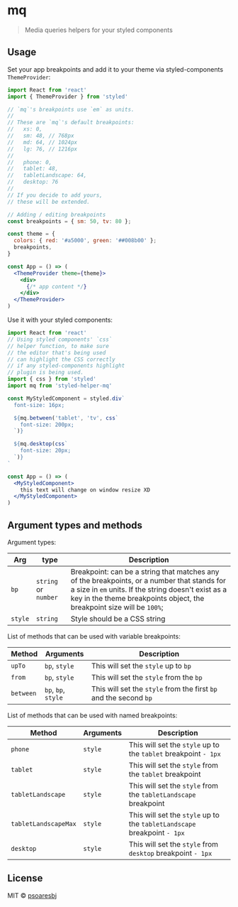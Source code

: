 # mq

> Media queries helpers for your styled components

## Usage

Set your app breakpoints and add it to your theme via styled-components `ThemeProvider`:

```jsx
import React from 'react'
import { ThemeProvider } from 'styled'

// `mq`'s breakpoints use `em` as units.
//
// These are `mq`'s default breakpoints:
//   xs: 0,
//   sm: 48, // 768px
//   md: 64, // 1024px
//   lg: 76, // 1216px
//
//   phone: 0,
//   tablet: 48,
//   tabletLandscape: 64,
//   desktop: 76
//
// If you decide to add yours,
// these will be extended.

// Adding / editing breakpoints
const breakpoints = { sm: 50, tv: 80 };

const theme = {
  colors: { red: '#a5000', green: '##008b00' };
  breakpoints,
}

const App = () => (
  <ThemeProvider theme={theme}>
    <div>
      {/* app content */}
    </div>
  </ThemeProvider>
)
```

Use it with your styled components:

```jsx
import React from 'react'
// Using styled components' `css`
// helper function, to make sure
// the editor that's being used
// can highlight the CSS correctly
// if any styled-components highlight
// plugin is being used.
import { css } from 'styled'
import mq from 'styled-helper-mq'

const MyStyledComponent = styled.div`
  font-size: 16px;

  ${mq.between('tablet', 'tv', css`
    font-size: 200px;
  `)}

  ${mq.desktop(css`
    font-size: 20px;
  `)}
`

const App = () => (
  <MyStyledComponent>
    this text will change on window resize XD
  </MyStyledComponent>
)
```

## Argument types and methods

Argument types:

**Arg** | **type** | **Description**
------- | -------- | ---------------
`bp` | `string` or `number` | Breakpoint: can be a string that matches any of the breakpoints, or a number that stands for a size in `em` units. If the string doesn't exist as a key in the theme breakpoints object, the breakpoint size will be `100%`;
`style` | `string` | Style should be a CSS string

List of methods that can be used with variable breakpoints:

**Method** | **Arguments** | **Description**
---------- | ------------- | ---------------
`upTo` | `bp`, `style` | This will set the `style` up to `bp`
`from` | `bp`, `style` | This will set the `style` from the `bp`
`between` | `bp`, `bp`, `style` | This will set the `style` from the first `bp` and the second `bp`

List of methods that can be used with named breakpoints:

**Method** | **Arguments** | **Description**
---------- | ------------- | ---------------
`phone` | `style` | This will set the `style` up to the `tablet` breakpoint `- 1px`
`tablet` | `style` | This will set the `style` from the `tablet` breakpoint
`tabletLandscape` | `style` | This will set the `style` from the `tabletLandscape` breakpoint
`tabletLandscapeMax` | `style` | This will set the `style` up to the `tabletLandscape` breakpoint `- 1px`
`desktop` | `style` | This will set the `style` from `desktop` breakpoint `- 1px`

## License

MIT © [psoaresbj](https://github.com/psoaresbj)
